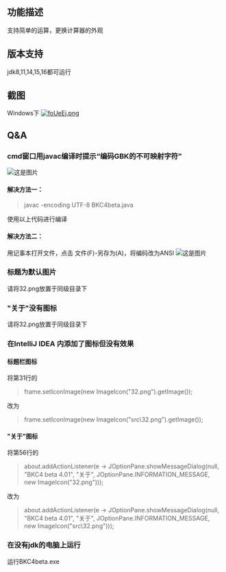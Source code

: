 ## 功能描述
支持简单的运算，更换计算器的外观

## 版本支持
jdk8,11,14,15,16都可运行

## 截图
Windows下
[![foUeEj.png](https://z3.ax1x.com/2021/08/18/foUeEj.png)](https://imgtu.com/i/foUeEj)

## Q&A
### cmd窗口用javac编译时提示“编码GBK的不可映射字符”
![这是图片](https://imgpp.com/images/2021/08/17/QQ20210817221113.png"编码GBK的不可映射字符")

#### 解决方法一：
>javac -encoding UTF-8 BKC4beta.java

使用以上代码进行编译

#### 解决方法二：
用记事本打开文件，点击 文件(F)-另存为(A)，将编码改为ANSI
![这是图片](https://imgpp.com/images/2021/08/17/QQ20210817223305.png"另存为")

### 标题为默认图片
请将32.png放置于同级目录下

### "关于"没有图标
请将32.png放置于同级目录下

### 在IntelliJ IDEA 内添加了图标但没有效果
#### 标题栏图标
将第31行的
>frame.setIconImage(new ImageIcon("32.png").getImage());

改为

>frame.setIconImage(new ImageIcon("src\\32.png").getImage());

#### "关于"图标
将第56行的
>about.addActionListener(e -> JOptionPane.showMessageDialog(null, "BKC4 beta 4.01", "关于", JOptionPane.INFORMATION_MESSAGE, new ImageIcon("32.png")));

改为

> about.addActionListener(e -> JOptionPane.showMessageDialog(null, "BKC4 beta 4.01", "关于", JOptionPane.INFORMATION_MESSAGE, new ImageIcon("src\\32.png")));

### 在没有jdk的电脑上运行
运行BKC4beta.exe
